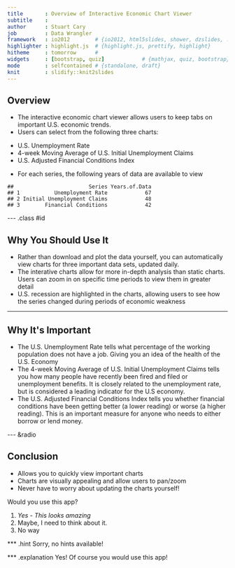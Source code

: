 ```yaml
---
title       : Overview of Interactive Economic Chart Viewer
subtitle    : 
author      : Stuart Cary
job         : Data Wrangler
framework   : io2012        # {io2012, html5slides, shower, dzslides, ...}
highlighter : highlight.js  # {highlight.js, prettify, highlight}
hitheme     : tomorrow      # 
widgets     : [bootstrap, quiz]            # {mathjax, quiz, bootstrap}
mode        : selfcontained # {standalone, draft}
knit        : slidify::knit2slides
---
```


## Overview

* The interactive economic chart viewer allows users to keep tabs on important U.S. economic trends.
* Users can select from the following three charts:
 + U.S. Unemployment Rate
 + 4-week Moving Average of U.S. Initial Unemployment Claims
 + U.S. Adjusted Financial Conditions Index

* For each series, the following years of data are available to view

```
##                        Series Years.of.Data
## 1           Unemployment Rate            67
## 2 Initial Unemployment Claims            48
## 3        Financial Conditions            42
```



--- .class #id 

## Why You Should Use It

* Rather than download and plot the data yourself, you can automatically view charts for three important data sets, updated daily.
* The interative charts allow for more in-depth analysis than static charts. Users can zoom in on specific time periods to view them in greater detail
* U.S. recession are highlighted in the charts, allowing users to see how the series changed during periods of economic weakness

---

## Why It's Important

* The U.S. Unemployment Rate tells what percentage of the working population does not have a job. Giving you an idea of the health of the U.S. Economy
* The 4-week Moving Average of U.S. Initial Unemployment Claims tells you how many people have recently been fired and filed or unemployment benefits. It is closely related to the unemployment rate, but is considered a leading indicator for the U.S economy.
* The U.S. Adjusted Financial Conditions Index tells you whether financial conditions have been getting better (a lower reading) or worse (a higher reading). This is an important measure for anyone who needs to either borrow or lend money.

--- &radio

## Conclusion

* Allows you to quickly view important charts
* Charts are visually appealing and allow users to pan/zoom
* Never have to worry about updating the charts yourself!

Would you use this app?

1. _Yes - This looks amazing_
2. Maybe, I need to think about it.
3. No way

*** .hint 
Sorry, no hints available!

*** .explanation
Yes! Of course you would use this app!

